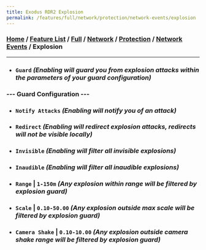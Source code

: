 ```yaml
---
title: Exodus RDR2 Explosion
permalink: /features/full/network/protection/network-events/explosion
---
```

### [Home](/) / [Feature List](/features) / [Full](/features/full) / [Network](/features/full/network) / [Protection](/features/full/network/protection) / [Network Events](/features/full/network/protection/network-events) / Explosion
---
- ### `Guard` *(Enabling will guard you from explosion attacks within the parameters of your guard configuration)*
### --- Guard Configuration ---
- ### `Notify Attacks` *(Enabling will notify you of an attack)*
- ### `Redirect` *(Enabling will redirect explosion attacks, redirects will not be visible locally)*
- ### `Invisible` *(Enabling will filter all invisible explosions)*
- ### `Inaudible` *(Enabling will filter all inaudible explosions)*
- ### `Range` | `1-150m` *(Any explosion within range will be filtered by explosion guard)*
- ### `Scale` | `0.10-50.00` *(Any explosion outside max scale will be filtered by explosion guard)*
- ### `Camera Shake` | `0.10-10.00` *(Any explosion outside camera shake range will be filtered by explosion guard)*
